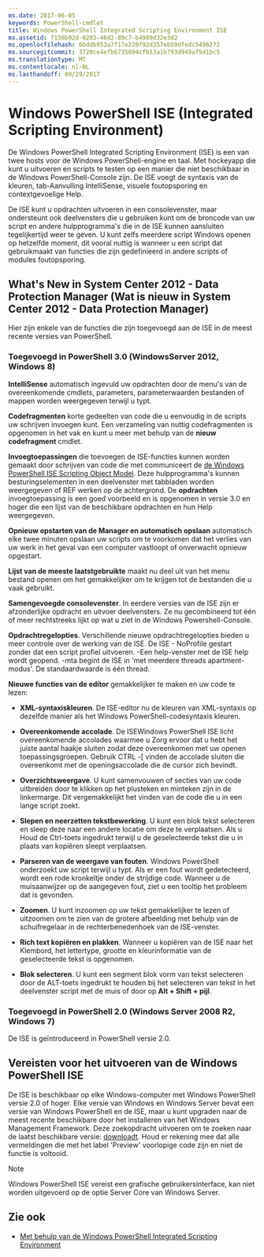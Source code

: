 ```yaml
---
ms.date: 2017-06-05
keywords: PowerShell-cmdlet
title: Windows PowerShell Integrated Scripting Environment ISE
ms.assetid: f156b92d-0203-46d2-89c7-b4989d32e3d2
ms.openlocfilehash: 6bddb953a7f17e220f92d357eb59dfedc5496272
ms.sourcegitcommit: 3720ce4efb6735694cfb53a1b793d949af5d1bc5
ms.translationtype: MT
ms.contentlocale: nl-NL
ms.lasthandoff: 09/29/2017
---
```

# <a name="windows-powershell-integrated-scripting-environment-ise"></a>Windows PowerShell ISE (Integrated Scripting Environment)
De Windows PowerShell Integrated Scripting Environment (ISE) is een van twee hosts voor de Windows PowerShell-engine en taal. Met hockeyapp die kunt u uitvoeren en scripts te testen op een manier die niet beschikbaar in de Windows PowerShell-Console zijn. De ISE voegt de syntaxis van de kleuren, tab-Aanvulling IntelliSense, visuele foutopsporing en contextgevoelige Help.

De ISE kunt u opdrachten uitvoeren in een consolevenster, maar ondersteunt ook deelvensters die u gebruiken kunt om de broncode van uw script en andere hulpprogramma's die in de ISE kunnen aansluiten tegelijkertijd weer te geven. U kunt zelfs meerdere script Windows openen op hetzelfde moment, dit vooral nuttig is wanneer u een script dat gebruikmaakt van functies die zijn gedefinieerd in andere scripts of modules foutopsporing.

## <a name="whats-new"></a>What's New in System Center 2012 - Data Protection Manager (Wat is nieuw in System Center 2012 - Data Protection Manager)
Hier zijn enkele van de functies die zijn toegevoegd aan de ISE in de meest recente versies van PowerShell.

### <a name="added-in-powershell-30-windows-server-2012-windows-8"></a>Toegevoegd in PowerShell 3.0 (WindowsServer 2012, Windows 8)
**IntelliSense** automatisch ingevuld uw opdrachten door de menu's van de overeenkomende cmdlets, parameters, parameterwaarden bestanden of mappen worden weergegeven terwijl u typt.

**Codefragmenten** korte gedeelten van code die u eenvoudig in de scripts uw schrijven invoegen kunt. Een verzameling van nuttig codefragmenten is opgenomen in het vak en kunt u meer met behulp van de **nieuw codefragment** cmdlet.

**Invoegtoepassingen** die toevoegen de ISE-functies kunnen worden gemaakt door schrijven van code die met communiceert de [de Windows PowerShell ISE Scripting Object Model](../../core-powershell/ise/The-Windows-PowerShell-ISE-Scripting-Object-Model.md). Deze hulpprogramma's kunnen besturingselementen in een deelvenster met tabbladen worden weergegeven of REF werken op de achtergrond. De **opdrachten** invoegtoepassing is een goed voorbeeld en is opgenomen in versie 3.0 en hoger die een lijst van de beschikbare opdrachten en hun Help weergegeven.

**Opnieuw opstarten van de Manager en automatisch opslaan** automatisch elke twee minuten opslaan uw scripts om te voorkomen dat het verlies van uw werk in het geval van een computer vastloopt of onverwacht opnieuw opgestart.

**Lijst van de meeste laatstgebruikte** maakt nu deel uit van het menu bestand openen om het gemakkelijker om te krijgen tot de bestanden die u vaak gebruikt.

**Samengevoegde consolevenster**. In eerdere versies van de ISE zijn er afzonderlijke opdracht en uitvoer deelvensters. Ze nu gecombineerd tot één of meer rechtstreeks lijkt op wat u ziet in de Windows Powershell-Console.

**Opdrachtregelopties**. Verschillende nieuwe opdrachtregelopties bieden u meer controle over de werking van de ISE. De ISE - NoProfile gestart zonder dat een script profiel uitvoeren. -Een help-venster met de ISE help wordt geopend. -mta begint de ISE in 'met meerdere threads apartment-modus'. De standaardwaarde is één thread.

**Nieuwe functies van de editor** gemakkelijker te maken en uw code te lezen:

- **XML-syntaxiskleuren**. De ISE-editor nu de kleuren van XML-syntaxis op dezelfde manier als het Windows PowerShell-codesyntaxis kleuren.

- **Overeenkomende accolade**. De ISEWindows PowerShell ISE licht overeenkomende accolades waarmee u Zorg ervoor dat u hebt het juiste aantal haakje sluiten zodat deze overeenkomen met uw openen toepassingsgroepen. Gebruik CTRL -\[ vinden de accolade sluiten die overeenkomt met de openingsaccolade die de cursor zich bevindt.

- **Overzichtsweergave**. U kunt samenvouwen of secties van uw code uitbreiden door te klikken op het plusteken en minteken zijn in de linkermarge. Dit vergemakkelijkt het vinden van de code die u in een lange script zoekt.

- **Slepen en neerzetten tekstbewerking**. U kunt een blok tekst selecteren en sleep deze naar een andere locatie om deze te verplaatsen. Als u Houd de Ctrl-toets ingedrukt terwijl u de geselecteerde tekst die u in plaats van kopiëren sleept verplaatsen.

- **Parseren van de weergave van fouten**. Windows PowerShell onderzoekt uw script terwijl u typt. Als er een fout wordt gedetecteerd, wordt een rode kronkeltje onder de strijdige code. Wanneer u de muisaanwijzer op de aangegeven fout, ziet u een tooltip het probleem dat is gevonden.

- **Zoomen**. U kunt inzoomen op uw tekst gemakkelijker te lezen of uitzoomen om te zien van de grotere afbeelding met behulp van de schuifregelaar in de rechterbenedenhoek van de ISE-venster.

- **Rich text kopiëren en plakken**. Wanneer u kopiëren van de ISE naar het Klembord, het lettertype, grootte en kleurinformatie van de geselecteerde tekst is opgenomen.

- **Blok selecteren**. U kunt een segment blok vorm van tekst selecteren door de ALT-toets ingedrukt te houden bij het selecteren van tekst in het deelvenster script met de muis of door op **Alt + Shift + pijl**.

### <a name="added-in-powershell-20-windows-server-2008-r2-windows-7"></a>Toegevoegd in PowerShell 2.0 (Windows Server 2008 R2, Windows 7)
De ISE is geïntroduceerd in PowerShell versie 2.0.

## <a name="requirements-for-running-the-windows-powershell-ise"></a>Vereisten voor het uitvoeren van de Windows PowerShell ISE
De ISE is beschikbaar op elke Windows-computer met Windows PowerShell versie 2.0 of hoger.
Elke versie van Windows en Windows Server bevat een versie van Windows PowerShell en de ISE, maar u kunt upgraden naar de meest recente beschikbare door het installeren van het Windows Management Framework.
Deze zoekopdracht uitvoeren om te zoeken naar de laatst beschikbare versie: [downloadt](http://www.microsoft.com/en-us/search/DownloadResults.aspx?q=%22windows%20management%20framework%22%20PowerShell&sortby=Relevancy~Descending).
Houd er rekening mee dat alle vermeldingen die met het label 'Preview' voorlopige code zijn en niet de functie is voltooid.

> [!NOTE]
> Windows PowerShell ISE vereist een grafische gebruikersinterface, kan niet worden uitgevoerd op de optie Server Core van Windows Server.

## <a name="see-also"></a>Zie ook
- [Met behulp van de Windows PowerShell Integrated Scripting Environment](Using-the-Windows-PowerShell-ISE.md)

